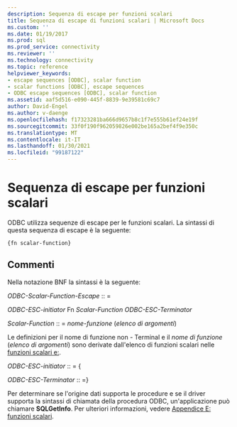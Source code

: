 ```yaml
---
description: Sequenza di escape per funzioni scalari
title: Sequenza di escape di funzioni scalari | Microsoft Docs
ms.custom: ''
ms.date: 01/19/2017
ms.prod: sql
ms.prod_service: connectivity
ms.reviewer: ''
ms.technology: connectivity
ms.topic: reference
helpviewer_keywords:
- escape sequences [ODBC], scalar function
- scalar functions [ODBC], escape sequences
- ODBC escape sequences [ODBC], scalar function
ms.assetid: aaf5d516-e090-445f-8839-9e39581c69c7
author: David-Engel
ms.author: v-daenge
ms.openlocfilehash: f17323281ba666d9657b8c1f7e555b61ef24e19f
ms.sourcegitcommit: 33f0f190f962059826e002be165a2bef4f9e350c
ms.translationtype: MT
ms.contentlocale: it-IT
ms.lasthandoff: 01/30/2021
ms.locfileid: "99187122"
---
```

# <a name="scalar-function-escape-sequence"></a>Sequenza di escape per funzioni scalari
ODBC utilizza sequenze di escape per le funzioni scalari. La sintassi di questa sequenza di escape è la seguente:  
  
```  
{fn scalar-function}  
```  
  
## <a name="remarks"></a>Commenti  
 Nella notazione BNF la sintassi è la seguente:  
  
 *ODBC-Scalar-Function-Escape* :: =  
  
 *ODBC-ESC-initiator* Fn *Scalar-Function ODBC-ESC-Terminator*  
  
 *Scalar-Function* :: = *nome-funzione* (*elenco di argomenti*)  
  
 Le definizioni per il nome di funzione non *-* Terminal e il *nome di funzione* (*elenco di argomenti*) sono derivate dall'elenco di funzioni scalari nelle [funzioni scalari e:](../../../odbc/reference/appendixes/appendix-e-scalar-functions.md).  
  
 *ODBC-ESC-initiator* :: = {  
  
 *ODBC-ESC-Terminator* :: =}  
  
 Per determinare se l'origine dati supporta le procedure e se il driver supporta la sintassi di chiamata della procedura ODBC, un'applicazione può chiamare **SQLGetInfo**. Per ulteriori informazioni, vedere [Appendice E: funzioni scalari](../../../odbc/reference/appendixes/appendix-e-scalar-functions.md).
